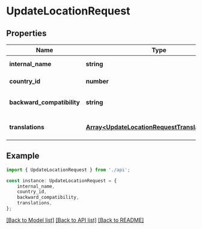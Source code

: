 # UpdateLocationRequest


## Properties

Name | Type | Description | Notes
------------ | ------------- | ------------- | -------------
**internal_name** | **string** |  | [default to undefined]
**country_id** | **number** |  | [default to undefined]
**backward_compatibility** | **string** |  | [optional] [default to undefined]
**translations** | [**Array&lt;UpdateLocationRequestTranslationsInner&gt;**](UpdateLocationRequestTranslationsInner.md) |  | [optional] [default to undefined]

## Example

```typescript
import { UpdateLocationRequest } from './api';

const instance: UpdateLocationRequest = {
    internal_name,
    country_id,
    backward_compatibility,
    translations,
};
```

[[Back to Model list]](../README.md#documentation-for-models) [[Back to API list]](../README.md#documentation-for-api-endpoints) [[Back to README]](../README.md)
